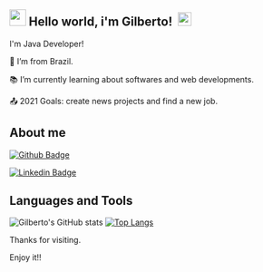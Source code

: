 ## <img src="https://github.com/TheDudeThatCode/TheDudeThatCode/blob/master/Assets/Hi.gif" width="29px"> **Hello world, i'm Gilberto!** &nbsp;<img src="https://github.com/TheDudeThatCode/TheDudeThatCode/blob/master/Assets/Earth.gif" width="24px">

I'm Java Developer!

:house_with_garden: I’m from Brazil.

:books: I’m currently learning about softwares and web developments.

:outbox_tray: 2021 Goals: create news projects and find a new job.

## About me

[![Github Badge](https://img.shields.io/badge/-Github-000?style=flat-square&logo=Github&logoColor=white&link=https://github.com/GilbertoJNJ)](https://github.com/GilbertoJNJ)

[![Linkedin Badge](https://img.shields.io/badge/-LinkedIn-blue?style=flat-square&logo=Linkedin&logoColor=white&link=https://www.linkedin.com/in/gilbertojnj)]( https://www.linkedin.com/in/gilbertojnj)

## Languages and Tools

![Gilberto's GitHub stats](https://github-readme-stats.vercel.app/api?username=GilbertoJNJ&show_icons=true&theme=dark)
[![Top Langs](https://github-readme-stats.vercel.app/api/top-langs/?username=GilbertoJNJ&show_icons=true&theme=dark)](https://github.com/GilbertoJNJ/github-readme-stats)

Thanks for visiting.

Enjoy it!! 

